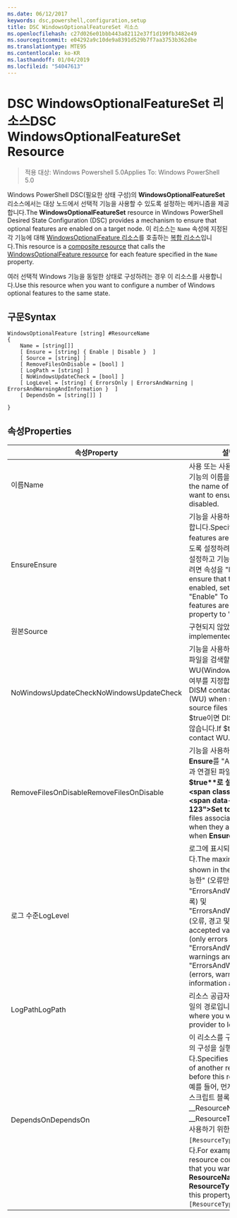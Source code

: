 ```yaml
---
ms.date: 06/12/2017
keywords: dsc,powershell,configuration,setup
title: DSC WindowsOptionalFeatureSet 리소스
ms.openlocfilehash: c27d026e01bbb443a82112e37f1d199fb3482e49
ms.sourcegitcommit: e04292a9c10de9a8391d529b7f7aa3753b362dbe
ms.translationtype: MTE95
ms.contentlocale: ko-KR
ms.lasthandoff: 01/04/2019
ms.locfileid: "54047613"
---
```

# <a name="dsc-windowsoptionalfeatureset-resource"></a><span data-ttu-id="d5689-103">DSC WindowsOptionalFeatureSet 리소스</span><span class="sxs-lookup"><span data-stu-id="d5689-103">DSC WindowsOptionalFeatureSet Resource</span></span>

> <span data-ttu-id="d5689-104">적용 대상: Windows Powershell 5.0</span><span class="sxs-lookup"><span data-stu-id="d5689-104">Applies To: Windows PowerShell 5.0</span></span>

<span data-ttu-id="d5689-105">Windows PowerShell DSC(필요한 상태 구성)의 **WindowsOptionalFeatureSet** 리소스에서는 대상 노드에서 선택적 기능을 사용할 수 있도록 설정하는 메커니즘을 제공합니다.</span><span class="sxs-lookup"><span data-stu-id="d5689-105">The **WindowsOptionalFeatureSet** resource in Windows PowerShell Desired State Configuration (DSC) provides a mechanism to ensure that optional features are enabled on a target node.</span></span>
<span data-ttu-id="d5689-106">이 리소스는 `Name` 속성에 지정된 각 기능에 대해 [WindowsOptionalFeature 리소스](windowsOptionalFeatureResource.md)를 호출하는 [복합 리소스](../../../resources/authoringResourceComposite.md)입니다.</span><span class="sxs-lookup"><span data-stu-id="d5689-106">This resource is a [composite resource](../../../resources/authoringResourceComposite.md) that calls the [WindowsOptionalFeature resource](windowsOptionalFeatureResource.md) for each feature specified in the `Name` property.</span></span>

<span data-ttu-id="d5689-107">여러 선택적 Windows 기능을 동일한 상태로 구성하려는 경우 이 리소스를 사용합니다.</span><span class="sxs-lookup"><span data-stu-id="d5689-107">Use this resource when you want to configure a number of Windows optional features to the same state.</span></span>

## <a name="syntax"></a><span data-ttu-id="d5689-108">구문</span><span class="sxs-lookup"><span data-stu-id="d5689-108">Syntax</span></span>

```
WindowsOptionalFeature [string] #ResourceName
{
    Name = [string[]]
    [ Ensure = [string] { Enable | Disable }  ]
    [ Source = [string] ]
    [ RemoveFilesOnDisable = [bool] ]
    [ LogPath = [string] ]
    [ NoWindowsUpdateCheck = [bool] ]
    [ LogLevel = [string] { ErrorsOnly | ErrorsAndWarning | ErrorsAndWarningAndInformation }  ]
    [ DependsOn = [string[]] ]

}
```

## <a name="properties"></a><span data-ttu-id="d5689-109">속성</span><span class="sxs-lookup"><span data-stu-id="d5689-109">Properties</span></span>

|  <span data-ttu-id="d5689-110">속성</span><span class="sxs-lookup"><span data-stu-id="d5689-110">Property</span></span>  |  <span data-ttu-id="d5689-111">설명</span><span class="sxs-lookup"><span data-stu-id="d5689-111">Description</span></span>   |
|---|---|
| <span data-ttu-id="d5689-112">이름</span><span class="sxs-lookup"><span data-stu-id="d5689-112">Name</span></span>| <span data-ttu-id="d5689-113">사용 또는 사용하지 않도록 설정하려는 기능의 이름을 나타냅니다.</span><span class="sxs-lookup"><span data-stu-id="d5689-113">Indicates the name of the features that you want to ensure are enabled or disabled.</span></span>|
| <span data-ttu-id="d5689-114">Ensure</span><span class="sxs-lookup"><span data-stu-id="d5689-114">Ensure</span></span>| <span data-ttu-id="d5689-115">기능을 사용하도록 설정할지 여부를 지정합니다.</span><span class="sxs-lookup"><span data-stu-id="d5689-115">Specifies whether the features are enabled.</span></span> <span data-ttu-id="d5689-116">기능을 사용하도록 설정하려면 이 속성을 "Enable"로 설정하고 기능을 사용하지 않도록 설정하려면 속성을 "Disable"로 설정합니다.</span><span class="sxs-lookup"><span data-stu-id="d5689-116">To ensure that the features are enabled, set this property to "Enable" To ensure that the features are disabled, set the property to "Disable".</span></span>|
| <span data-ttu-id="d5689-117">원본</span><span class="sxs-lookup"><span data-stu-id="d5689-117">Source</span></span>| <span data-ttu-id="d5689-118">구현되지 않았습니다.</span><span class="sxs-lookup"><span data-stu-id="d5689-118">Not implemented.</span></span>|
| <span data-ttu-id="d5689-119">NoWindowsUpdateCheck</span><span class="sxs-lookup"><span data-stu-id="d5689-119">NoWindowsUpdateCheck</span></span>| <span data-ttu-id="d5689-120">기능을 사용하도록 설정하기 위해 원본 파일을 검색할 때 DISM에서 WU(Windows 업데이트)에 연결하는지 여부를 지정합니다.</span><span class="sxs-lookup"><span data-stu-id="d5689-120">Specifies whether DISM contacts Windows Update (WU) when searching for the source files to enable features.</span></span> <span data-ttu-id="d5689-121">$true이면 DISM에서 WU에 연결하지 않습니다.</span><span class="sxs-lookup"><span data-stu-id="d5689-121">If $true, DISM does not contact WU.</span></span>|
| <span data-ttu-id="d5689-122">RemoveFilesOnDisable</span><span class="sxs-lookup"><span data-stu-id="d5689-122">RemoveFilesOnDisable</span></span>| <span data-ttu-id="d5689-123">기능을 사용하지 않도록 설정할 때(즉, **Ensure**를 "Absent"로 설정할 때) 기능과 연결된 파일을 모두 제거하려면 **$true**로 설정합니다.</span><span class="sxs-lookup"><span data-stu-id="d5689-123">Set to **$true** to remove all files associated with the features when they are disabled (that is, when **Ensure** is set to "Absent").</span></span>|
| <span data-ttu-id="d5689-124">로그 수준</span><span class="sxs-lookup"><span data-stu-id="d5689-124">LogLevel</span></span>| <span data-ttu-id="d5689-125">로그에 표시되는 최대 출력 수준입니다.</span><span class="sxs-lookup"><span data-stu-id="d5689-125">The maximum output level shown in the logs.</span></span> <span data-ttu-id="d5689-126">허용 되는 값은: "가능한" (오류만 기록), "ErrorsAndWarning" (오류 및 경고 기록) 및 "ErrorsAndWarningAndInformation" (오류, 경고 및 디버그 정보 기록).</span><span class="sxs-lookup"><span data-stu-id="d5689-126">The accepted values are: "ErrorsOnly" (only errors are logged), "ErrorsAndWarning" (errors and warnings are logged), and "ErrorsAndWarningAndInformation" (errors, warnings, and debug information are logged).</span></span>|
| <span data-ttu-id="d5689-127">LogPath</span><span class="sxs-lookup"><span data-stu-id="d5689-127">LogPath</span></span>| <span data-ttu-id="d5689-128">리소스 공급자가 작업을 기록할 로그 파일의 경로입니다.</span><span class="sxs-lookup"><span data-stu-id="d5689-128">The path to a log file where you want the resource provider to log the operation.</span></span>|
| <span data-ttu-id="d5689-129">DependsOn</span><span class="sxs-lookup"><span data-stu-id="d5689-129">DependsOn</span></span>| <span data-ttu-id="d5689-130">이 리소스를 구성하기 전에 다른 리소스의 구성을 실행해야 함을 지정합니다.</span><span class="sxs-lookup"><span data-stu-id="d5689-130">Specifies that the configuration of another resource must run before this resource is configured.</span></span> <span data-ttu-id="d5689-131">예를 들어, 먼저 실행하려는 리소스 구성 스크립트 블록의 ID가 __ResourceName__이고 해당 형식이 __ResourceType__일 경우, 이 속성을 사용하기 위한 구문은 `DependsOn = "[ResourceType]ResourceName"`입니다.</span><span class="sxs-lookup"><span data-stu-id="d5689-131">For example, if the ID of the resource configuration script block that you want to run first is __ResourceName__ and its type is __ResourceType__, the syntax for using this property is `DependsOn = "[ResourceType]ResourceName"`.</span></span>|

